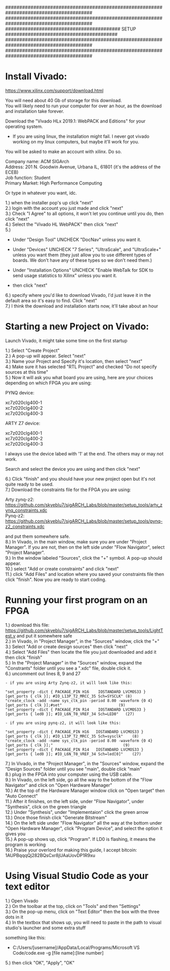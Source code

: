#######################################################################################  
#######################################################################################  
######################################### SETUP ########################################  
#######################################################################################  
#######################################################################################  

# Install Vivado:  
https://www.xilinx.com/support/download.html  

You will need about 40 Gb of storage for this download.  
You will likely need to run your computer for over an hour, as the download and installation take forever.  
  
Download the "Vivado HLx 2019.1: WebPACK and Editions" for your operating system.   
- If you are using linux, the installation might fail. I never got vivado working on my linux computers, but maybe it'll work for you.  
  
You will be asked to make an account with xilinx. Do so.   

Company name: ACM SIGArch  
Address: 201 N. Goodwin Avenue, Urbana IL, 61801 (it's the address of the ECEB)  
Job function: Student  
Primary Market: High Performance Computing  
  
Or type in whatever you want, idc.  
  
1.) when the installer pop's up click "next"  
2.) login with the account you just made and click "next"  
3.) Check "I Agree" to all options, it won't let you continue until you do, then click "next"  
4.) Select the "Vivado HL WebPACK" then click "next"  
5.)   
  
- Under "Design Tool" UNCHECK "DocNav" unless you want it.   
  
- Under "Devices" UNCHECK "7 Series", "UltraScale", and "UltraScale+" unless you want them (they just allow you to use different types of boards. We don't have any of these types so we don't need them.)  
      
- Under "Installation Options" UNCHECK "Enable WebTalk for SDK to send usage statistics to Xilinx" unless you want it.  
      
- then click "next"  
  
6.) specify where you'd like to download Vivado, I'd just leave it in the default area so it's easy to find. Click "next"  
7.) I think the download and installation starts now, it'll take about an hour  
  
  
# Starting a new Project on Vivado:  
Launch Vivado, it might take some time on the first startup  
  
1.) Select "Create Project"  
2.) A pop-up will appear. Select "next"  
3.) Name your Project and Specify it's location, then select "next"  
4.) Make sure it has selected "RTL Project" and checked "Do not specify sources at this time"  
5.) Now it will ask you what board you are using, here are your choices depending on which FPGA you are using:  
  
PYNQ device:   
  
xc7z020clg400-1  
xc7z020clg400-2  
xc7z020clg400-3  
  
ARTY Z7 device:  
  
xc7z020clg400-1  
xc7z020clg400-2  
xc7z020clg400-3  
  
I always use the device labed with '1' at the end. The others may or may not work.  
  
Search and select the device you are using and then click "next"  
  
6.) Click "finish" and you should have your new project open but it's not quite ready to be used.  
7.) Download the constraints file for the FPGA you are using:  

Arty zynq-z2: https://github.com/skyeblu7/sigARCH_Labs/blob/master/setup_tools/arty_zynq_constraints.xdc  
Pynq-z2: https://github.com/skyeblu7/sigARCH_Labs/blob/master/setup_tools/pynq-z2_constraints.xdc  

and put them somewhere safe.  
8.) In Vivado, in the main window, make sure you are under "Project Manager". If you are not, then on the left side under "Flow Navigator", select "Project Manager".  
9.) In the window labeled "Sources", click the "+" symbol. A pop-up should appear.  
10.) select "Add or create constraints" and click "next"  
11.) click "Add Files" and location where you saved your constraints file then click "finish". Now you are ready to start coding.  
  
  
# Running your first program on an FPGA  
  
1.) download this file: https://github.com/skyeblu7/sigARCH_Labs/blob/master/setup_tools/LightTest.v and put it somewhere safe  
2.) in Vivado, in "Project Manager", in the "Sources" window, click the "+"  
3.) Select "Add or create design sources" then click "next"  
4.) Select "Add Files" then locate the file you just downloaded and add it then click "finish"  
5.) In the "Project Manager" in the "Sources" window, expand the "Constrants" folder until you see a ".xdc" file, double click it.  
6.) uncomment out lines 8, 9 and 27  
  
    - if you are using Arty Zynq-z2, it will look like this:   
  
    "set_property -dict { PACKAGE_PIN H16    IOSTANDARD LVCMOS33 } [get_ports { clk }]; #IO_L13P_T2_MRCC_35 Sch=SYSCLK" (8)  
    "create_clock -add -name sys_clk_pin -period 8.00 -waveform {0 4} [get_ports { clk }];#set"                         (9)   
    "set_property -dict { PACKAGE_PIN R14    IOSTANDARD LVCMOS33 } [get_ports { led0 }]; #IO_L6N_T0_VREF_34 Sch=LED0"   (27)  
  
    - if you are using pynq-z2, it will look like this:  
  
    "set_property -dict { PACKAGE_PIN H16   IOSTANDARD LVCMOS33 } [get_ports { clk }]; #IO_L13P_T2_MRCC_35 Sch=sysclk"    (8)  
    "create_clock -add -name sys_clk_pin -period 8.00 -waveform {0 4} [get_ports { clk }];"                               (9)  
    "set_property -dict { PACKAGE_PIN R14   IOSTANDARD LVCMOS33 } [get_ports { led0 }]; #IO_L6N_T0_VREF_34 Sch=led[0]"    (27)  

7.) In Vivado, in the "Project Manager", in the "Sources" window, expand the "Design Sources" folder until you see "main", double click "main"    
8.) plug in the FPGA into your computer using the USB cable.  
9.) In Vivado, on the left side, go all the way to the bottom of the "Flow Navigator" and click on "Open Hardware Manager"  
10.) At the top of the Hardware Manager window click on "Open target" then "Auto Connect"    
11.) After it finishes, on the left side, under "Flow Navigator", under "Synthesis", click on the green triangle  
12.) Under "Synthesis", under "Implementaion" click the green arrow  
13.) Once those finish click "Generate Bitstream"  
14.) On the left side under "Flow Navigator" all the way at the bottom under "Open Hardware Manager", click "Program Device", and select the option it gives you  
15.) A pop-up shows up, click "Program". If LD0 is flashing, it means the program is working    
16.) Praise your overlord for making this guide, I accept bitcoin: 1AUPBqqqQj282BQsCxr8jUAaUovDP1R9xu  
    
  # Using Visual Studio Code as your text editor  
  
1.) Open Vivado  
2.) On the toolbar at the top, click on "Tools" and then "Settings"  
3.) On the pop-up menu, click on "Text Editor" then the box with the three dots in it  
4.) In the textbox that shows up, you will need to paste in the path to visual studio's launcher and some extra stuff    
  
something like this:  
- C:/Users/[username]/AppData/Local/Programs/Microsoft VS Code/code.exe -g [file name]:[line number]  
  
5.) then click "OK", "Apply", "OK"  
   
